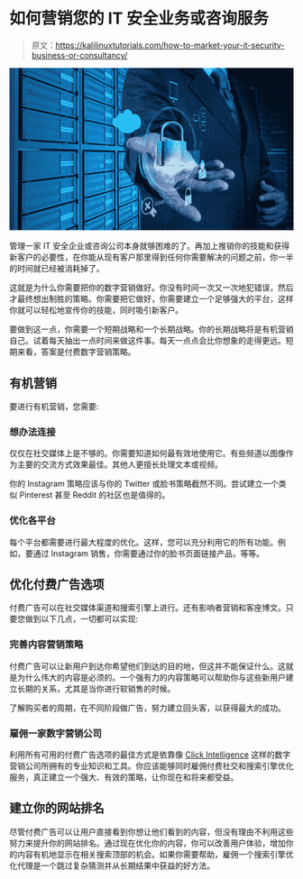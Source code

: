 # 如何营销您的 IT 安全业务或咨询服务

> 原文：<https://kalilinuxtutorials.com/how-to-market-your-it-security-business-or-consultancy/>

[![How to Market Your IT Security Business or Consultancy](img//41c0b18801ef66d0f5ff8c5327a09eca.png "How to Market Your IT Security Business or Consultancy")](https://1.bp.blogspot.com/-724_TvLJ-Cg/XvypGJXj4GI/AAAAAAAAJhg/uUfZ8IsltNcm-_zQZuXCJQGuVBmds-FYgCLcBGAsYHQ/s1600/business%2Bsecurity.jpg)

管理一家 IT 安全企业或咨询公司本身就够困难的了。再加上推销你的技能和获得新客户的必要性，在你能从现有客户那里得到任何你需要解决的问题之前，你一半的时间就已经被消耗掉了。

这就是为什么你需要把你的数字营销做好。你没有时间一次又一次地犯错误，然后才最终想出制胜的策略。你需要把它做好，你需要建立一个足够强大的平台，这样你就可以轻松地宣传你的技能，同时吸引新客户。

要做到这一点，你需要一个短期战略和一个长期战略。你的长期战略将是有机营销自己。试着每天抽出一点时间来做这件事。每天一点点会比你想象的走得更远。短期来看，答案是付费数字营销策略。

## **有机营销**

要进行有机营销，您需要:

### **想办法连接**

仅仅在社交媒体上是不够的。你需要知道如何最有效地使用它。有些频道以图像作为主要的交流方式效果最佳。其他人更擅长处理文本或视频。

你的 Instagram 策略应该与你的 Twitter 或脸书策略截然不同。尝试建立一个类似 Pinterest 甚至 Reddit 的社区也是值得的。

### **优化各平台**

每个平台都需要进行最大程度的优化。这样，您可以充分利用它的所有功能。例如，要通过 Instagram 销售，你需要通过你的脸书页面链接产品，等等。

## **优化付费广告选项**

付费广告可以在社交媒体渠道和搜索引擎上进行。还有影响者营销和客座博文。只要您做到以下几点，一切都可以实现:

### **完善内容营销策略**

付费广告可以让新用户到达你希望他们到达的目的地，但这并不能保证什么。这就是为什么伟大的内容是必须的。一个强有力的内容策略可以帮助你与这些新用户建立长期的关系，尤其是当你进行软销售的时候。

了解购买者的周期，在不同阶段做广告，努力建立回头客，以获得最大的成功。

### **雇佣一家数字营销公司**

利用所有可用的付费广告选项的最佳方式是依靠像 [Click Intelligence](https://www.clickintelligence.co/) 这样的数字营销公司所拥有的专业知识和工具。你应该能够同时雇佣付费社交和搜索引擎优化服务，真正建立一个强大、有效的策略，让你现在和将来都受益。

## **建立你的网站排名**

尽管付费广告可以让用户直接看到你想让他们看到的内容，但没有理由不利用这些努力来提升你的网站排名。通过现在优化你的内容，你可以改善用户体验，增加你的内容有机地显示在相关搜索顶部的机会。如果你需要帮助，雇佣一个搜索引擎优化代理是一个跳过复杂猜测并从长期结果中获益的好方法。